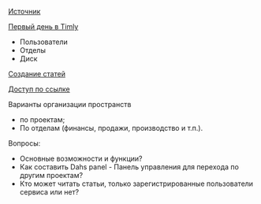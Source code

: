[Источник](https://academy.teamly.ru/space/5019017b-ad03-4c00-bdc0-0952fc1cac88/article/c8191a62-aca7-431d-bffe-655d34349ade)

[Первый день в Timly](https://www.youtube.com/watch?v=O85WA7GUWCo&t=11s)
- Пользователи
- Отделы
- Диск

[Создание статей](https://yandex.ru/video/preview/2819769733521841686)

[Доступ по ссылке](https://ya.ru/video/preview/7319128816608878438)

Варианты организации пространств
- по проектам;
- По отделам (финансы, продажи, производство и т.п.).


Вопросы:
- Основные возможности и функции?
- Как составить Dahs panel - Панель управления для перехода по другим проектам?
- Кто может читать статьи, только зарегистрированные пользователи сервиса или нет?